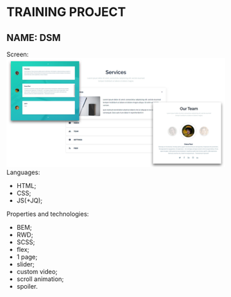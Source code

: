 # TRAINING PROJECT
## NAME: DSM
Screen:
![Альтернативный текст](/source/background.jpg)
Languages: 
* HTML;
* CSS;
* JS(+JQ);

Properties and technologies: 
* BEM;
* RWD;
* SCSS;
* flex;
* 1 page;
* slider;
* custom video;
* scroll animation;
* spoiler.